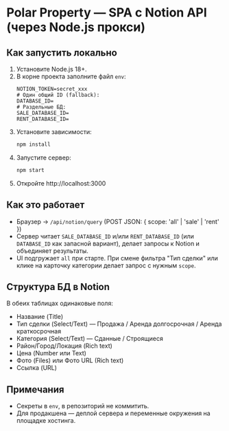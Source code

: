 # Polar Property — SPA с Notion API (через Node.js прокси)

## Как запустить локально
1. Установите Node.js 18+.
2. В корне проекта заполните файл `env`:
   ```env
   NOTION_TOKEN=secret_xxx
   # Один общий ID (fallback):
   DATABASE_ID=
   # Раздельные БД:
   SALE_DATABASE_ID=
   RENT_DATABASE_ID=
   ```
3. Установите зависимости:
   ```bash
   npm install
   ```
4. Запустите сервер:
   ```bash
   npm start
   ```
5. Откройте http://localhost:3000

## Как это работает
- Браузер -> `/api/notion/query` (POST JSON: { scope: 'all' | 'sale' | 'rent' })
- Сервер читает `SALE_DATABASE_ID` и/или `RENT_DATABASE_ID` (или `DATABASE_ID` как запасной вариант), делает запросы к Notion и объединяет результаты.
- UI подгружает `all` при старте. При смене фильтра "Тип сделки" или клике на карточку категории делает запрос с нужным `scope`.

## Структура БД в Notion
В обеих таблицах одинаковые поля:
- Название (Title)
- Тип сделки (Select/Text) — Продажа / Аренда долгосрочная / Аренда краткосрочная
- Категория (Select/Text) — Сданные / Строящиеся
- Район/Город/Локация (Rich text)
- Цена (Number или Text)
- Фото (Files) или Фото URL (Rich text)
- Ссылка (URL)

## Примечания
- Секреты в `env`, в репозиторий не коммитить.
- Для продакшена — деплой сервера и переменные окружения на площадке хостинга.
